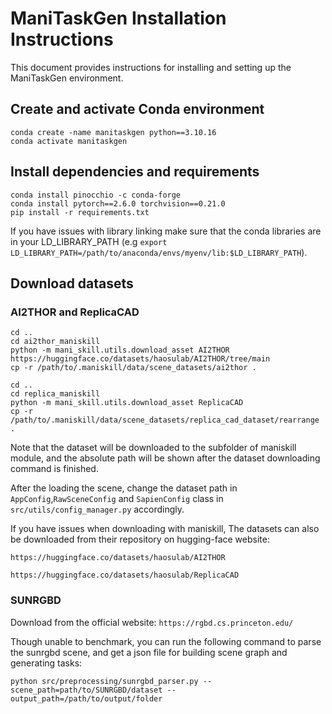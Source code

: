 # ManiTaskGen Installation Instructions


This document provides instructions for installing and setting up the ManiTaskGen environment.



## Create and activate Conda environment

```shell
conda create -name manitaskgen python==3.10.16
conda activate manitaskgen
```



## Install dependencies and requirements

```shell
conda install pinocchio -c conda-forge
conda install pytorch==2.6.0 torchvision==0.21.0
pip install -r requirements.txt
```

If you have issues with library linking make sure that the conda libraries are in your LD_LIBRARY_PATH (e.g `export LD_LIBRARY_PATH=/path/to/anaconda/envs/myenv/lib:$LD_LIBRARY_PATH`).



## Download datasets



### AI2THOR and ReplicaCAD



```shell
cd ..
cd ai2thor_maniskill
python -m mani_skill.utils.download_asset AI2THOR
https://huggingface.co/datasets/haosulab/AI2THOR/tree/main
cp -r /path/to/.maniskill/data/scene_datasets/ai2thor .

cd ..
cd replica_maniskill
python -m mani_skill.utils.download_asset ReplicaCAD
cp -r /path/to/.maniskill/data/scene_datasets/replica_cad_dataset/rearrange .
```

Note that the dataset will be downloaded to the subfolder of maniskill module, and the absolute path will be shown after the dataset downloading command is finished. 

After the loading the scene, change the dataset path in ``AppConfig``,`RawSceneConfig` and `SapienConfig` class in `src/utils/config_manager.py` accordingly.

If you have issues when downloading with maniskill, The datasets can also be downloaded from their repository on hugging-face website:

``https://huggingface.co/datasets/haosulab/AI2THOR``

``https://huggingface.co/datasets/haosulab/ReplicaCAD``



### SUNRGBD 

Download from the official website: ``https://rgbd.cs.princeton.edu/``

Though unable to benchmark, you can run the following command to parse the sunrgbd scene, and get a json file for building scene graph and generating tasks:

```shell
python src/preprocessing/sunrgbd_parser.py --scene_path=path/to/SUNRGBD/dataset --output_path=/path/to/output/folder
```







